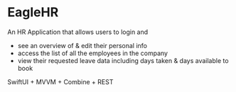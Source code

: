 # EagleHR

An HR Application that allows users to login and
  - see an overview of & edit their personal info
  - access the list of all the employees in the company
  - view their requested leave data including days taken & days available to book

SwiftUI + MVVM + Combine + REST
